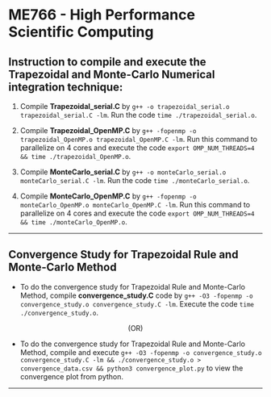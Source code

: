 # ME766 - High Performance Scientific Computing 

##  Instruction to compile and execute the Trapezoidal and Monte-Carlo Numerical integration technique:

1. Compile **Trapezoidal_serial.C** by `g++ -o trapezoidal_serial.o trapezoidal_serial.C -lm`. Run the code `time ./trapezoidal_serial.o`.

1. Compile **Trapezoidal_OpenMP.C** by `g++ -fopenmp -o trapezoidal_OpenMP.o trapezoidal_OpenMP.C -lm`. Run this command to parallelize on 4 cores and execute the code `export OMP_NUM_THREADS=4 && time ./trapezoidal_OpenMP.o`.

1. Compile **MonteCarlo_serial.C** by `g++ -o monteCarlo_serial.o monteCarlo_serial.C -lm`. Run the code `time ./monteCarlo_serial.o`.

1. Compile **MonteCarlo_OpenMP.C** by `g++ -fopenmp -o monteCarlo_OpenMP.o monteCarlo_OpenMP.C -lm`. Run this command to parallelize on 4 cores and execute the code `export OMP_NUM_THREADS=4 && time ./monteCarlo_OpenMP.o`.

---
## Convergence Study for Trapezoidal Rule and Monte-Carlo Method

- To do the convergence study for Trapezoidal Rule and Monte-Carlo Method, compile **convergence_study.C** code by `g++ -O3 -fopenmp -o convergence_study.o convergence_study.C -lm`. Execute the code `time ./convergence_study.o`.

<p style="text-align:center;">(OR)</p>

- To do the convergence study for Trapezoidal Rule and Monte-Carlo Method, compile and execute `g++ -O3 -fopenmp -o convergence_study.o convergence_study.C -lm && ./convergence_study.o > convergence_data.csv && python3 convergence_plot.py` to view the convergence plot from python.
---
